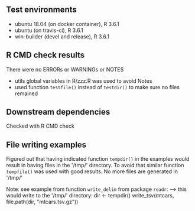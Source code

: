 ## Test environments
* ubuntu 18.04 (on docker container), R 3.6.1
* ubuntu (on travis-ci), R 3.6.1
* win-builder (devel and release), R 3.6.1

## R CMD check results
There were no ERRORs or WARNINGs or NOTES

  * utils global variables in R/zzz.R was used to avoid Notes
  * used function `testfile()` instead of `testdir()` to make sure no files remained

## Downstream dependencies
Checked with R CMD check

## File writing examples

Figured out that having indicated function `tempdir()` in the examples would result in having files in the '/tmp/' directory. To avoid that similar function `tempfile()` was used with good results. No more files are generated in '/tmp/'

Note: see example from function `write_delim` from package `readr`:
--> this would write to the '/tmp/' directory:
dir <- tempdir()
write_tsv(mtcars, file.path(dir, "mtcars.tsv.gz"))

